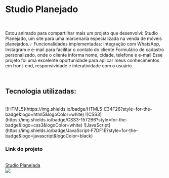 <h1>Studio Planejado</h1>
<br> 
<p>Estou animado para compartilhar mais um projeto que desenvolvi: Studio Planejado, um site para uma marcenaria especializada na venda de móveis planejados.💡 Funcionalidades implementadas:
Integração com WhatsApp, Instagram e e-mail para facilitar o contato do cliente
Formulário de cadastro personalizado, onde o cliente informa nome, cidade, telefone e e-mail
Esse projeto foi uma excelente oportunidade para aplicar meus conhecimentos em front-end, responsividade e interatividade com o usuário.</p> 
<br>
<h2>Tecnologia utilizadas:</h2> 
<br> 
<A>
![HTML5](https://img.shields.io/badge/HTML5-E34F26?style=for-the-badge&logo=html5&logoColor=white)
![CSS3](https://img.shields.io/badge/CSS3-1572B6?style=for-the-badge&logo=css3&logoColor=white)
![JavaScript](https://img.shields.io/badge/JavaScript-F7DF1E?style=for-the-badge&logo=javascript&logoColor=black)
</A>
<br>
<h3>Link do projeto</h3> 
<br>
<a href=https://lnkd.in/dbVAau9A>Studio Planejada</a>
<br> 
<img src=https://github.com/user-attachments/assets/76c8f7f0-a86e-4abf-8c02-25a1ad8105a3 />
